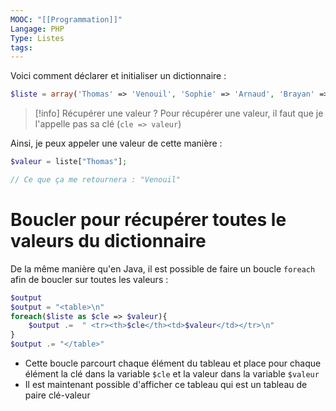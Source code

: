 ```yaml
---
MOOC: "[[Programmation]]"
Langage: PHP
Type: Listes
tags:
---
```

Voici comment déclarer et initialiser un dictionnaire :
```PHP
$liste = array('Thomas' => 'Venouil', 'Sophie' => 'Arnaud', 'Brayan' => 'Bils');
```

>[!info] Récupérer une valeur ?
> Pour récupérer une valeur, il faut que je l'appelle pas sa clé (`cle => valeur`)

Ainsi, je peux appeler une valeur de cette manière :
```PHP
$valeur = liste["Thomas"];

// Ce que ça me retournera : "Venouil"
```

# Boucler pour récupérer toutes le valeurs du dictionnaire
De la même manière qu'en Java, il est possible de faire un boucle `foreach` afin de boucler sur toutes les valeurs :
```PHP
$output
$output = "<table>\n"
foreach($liste as $cle => $valeur){
	$output .=  " <tr><th>$cle</th><td>$valeur</td></tr>\n"
}
$output .= "</table>"
```
- Cette boucle parcourt chaque élément du tableau et place pour chaque élément la clé dans la variable `$cle` et la valeur dans la variable `$valeur`
- Il est maintenant possible d'afficher ce tableau qui est un tableau de paire clé-valeur